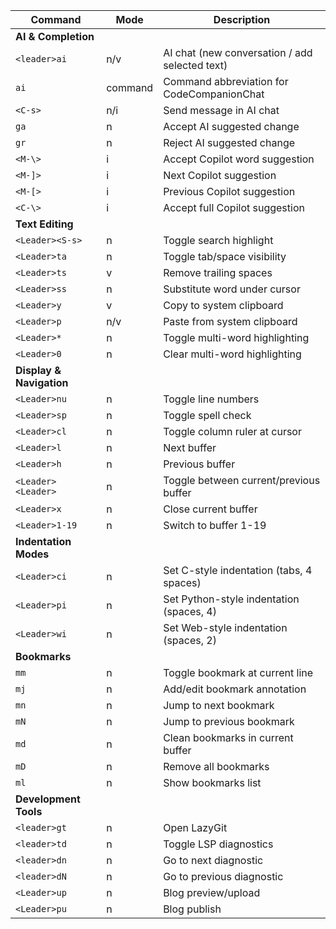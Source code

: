 
| Command | Mode | Description |
|---------|------|-------------|
| **AI & Completion** |
| `<leader>ai` | n/v | AI chat (new conversation / add selected text) |
| `ai` | command | Command abbreviation for CodeCompanionChat |
| `<C-s>` | n/i | Send message in AI chat |
| `ga` | n | Accept AI suggested change |
| `gr` | n | Reject AI suggested change |
| `<M-\>` | i | Accept Copilot word suggestion |
| `<M-]>` | i | Next Copilot suggestion |
| `<M-[>` | i | Previous Copilot suggestion |
| `<C-\>` | i | Accept full Copilot suggestion |
| **Text Editing** |
| `<Leader><S-s>` | n | Toggle search highlight |
| `<Leader>ta` | n | Toggle tab/space visibility |
| `<Leader>ts` | v | Remove trailing spaces |
| `<Leader>ss` | n | Substitute word under cursor |
| `<Leader>y` | v | Copy to system clipboard |
| `<Leader>p` | n/v | Paste from system clipboard |
| `<Leader>*` | n | Toggle multi-word highlighting |
| `<Leader>0` | n | Clear multi-word highlighting |
| **Display & Navigation** |
| `<Leader>nu` | n | Toggle line numbers |
| `<Leader>sp` | n | Toggle spell check |
| `<Leader>cl` | n | Toggle column ruler at cursor |
| `<Leader>l` | n | Next buffer |
| `<Leader>h` | n | Previous buffer |
| `<Leader><Leader>` | n | Toggle between current/previous buffer |
| `<Leader>x` | n | Close current buffer |
| `<Leader>1-19` | n | Switch to buffer 1-19 |
| **Indentation Modes** |
| `<Leader>ci` | n | Set C-style indentation (tabs, 4 spaces) |
| `<Leader>pi` | n | Set Python-style indentation (spaces, 4) |
| `<Leader>wi` | n | Set Web-style indentation (spaces, 2) |
| **Bookmarks** |
| `mm` | n | Toggle bookmark at current line |
| `mj` | n | Add/edit bookmark annotation |
| `mn` | n | Jump to next bookmark |
| `mN` | n | Jump to previous bookmark |
| `md` | n | Clean bookmarks in current buffer |
| `mD` | n | Remove all bookmarks |
| `ml` | n | Show bookmarks list |
| **Development Tools** |
| `<leader>gt` | n | Open LazyGit |
| `<leader>td` | n | Toggle LSP diagnostics |
| `<leader>dn` | n | Go to next diagnostic |
| `<leader>dN` | n | Go to previous diagnostic |
| `<Leader>up` | n | Blog preview/upload |
| `<Leader>pu` | n | Blog publish |

